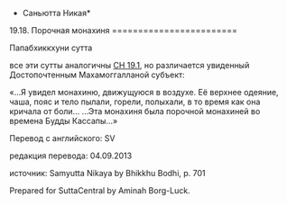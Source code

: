 * Саньютта Никая*

19\.18\. Порочная монахиня
\=\=\=\=\=\=\=\=\=\=\=\=\=\=\=\=\=\=\=\=\=\=\=\=

Папабхиккхуни сутта

все эти сутты аналогичны [СН 19\.1](/sn19\.1/ru/sv), но различается увиденный Достопочтенным Махамоггалланой субъект:

«…Я увидел монахиню, движущуюся в воздухе\. Её верхнее одеяние, чаша, пояс и тело пылали, горели, полыхали, в то время как она кричала от боли… …Эта монахиня была порочной монахиней во времена Будды Кассапы…»

Перевод с английского: SV

редакция перевода: 04\.09\.2013

источник: Samyutta Nikaya by Bhikkhu Bodhi, p\. 701

Prepared for SuttaCentral by Aminah Borg\-Luck\.